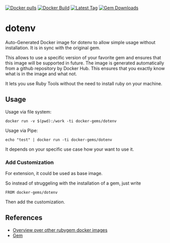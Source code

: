 [![Docker pulls](https://img.shields.io/docker/pulls/rubygem/dotenv.svg)](https://hub.docker.com/r/rubygem/dotenv/)
[![Docker Build](https://img.shields.io/docker/automated/rubygem/dotenv.svg)](https://hub.docker.com/r/rubygem/dotenv/)
[![Latest Tag](https://img.shields.io/github/tag/docker-rubygem/dotenv.svg)](https://hub.docker.com/r/rubygem/dotenv/)
[![Gem Downloads](https://img.shields.io/gem/dt/dotenv.svg)](https://rubygems.org/gems/dotenv/)
# dotenv

Auto-Generated Docker image for dotenv to allow simple usage without installation.
It is in sync with the original gem.

This allows to use a specific version of your favorite gem and ensures that this image will be supported in future.
The image is generated automatically from a github repository by Docker Hub.
This ensures that you exactly know what is in the image and what not.

It lets you use Ruby Tools without the need to install ruby on your machine.

## Usage

Usage via file system:

`docker run -v $(pwd):/work -ti docker-gems/dotenv`

Usage via Pipe:

`echo "test" | docker run -ti docker-gems/dotenv`

It depends on your specific use case how your want to use it.

### Add Customization

For extension, it could be used as base image.

So instead of struggeling with the installation of a gem, just write

`FROM docker-gems/dotenv`

Then add the customization.

## References

 - [Overview over other rubygem docker images](https://github.com/thinkbot/docker-rubygem)
 - [Gem](https://rubygems.org/gems/dotenv/)

